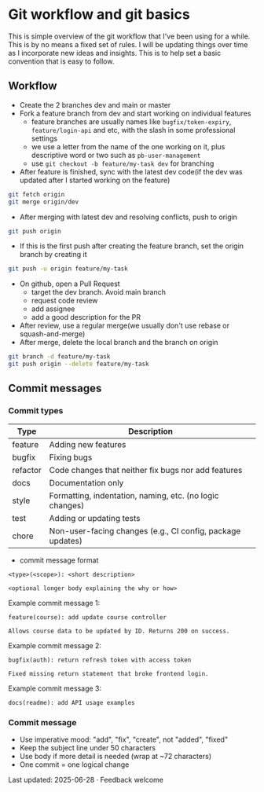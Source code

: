 # Git workflow and git basics

This is simple overview of the git workflow that I've been using for a while. This is by no means a fixed set of rules. I will be updating things over time as I incorporate new ideas and insights. This is to help set a basic convention that is easy to follow.

## Workflow
- Create the 2 branches dev and main or master
- Fork a feature branch from dev and start working on individual features
    - feature branches are usually names like `bugfix/token-expiry`, `feature/login-api` and etc, with the slash in some professional settings
    - we use a letter from the name of the one working on it, plus descriptive word or two such as `pb-user-management`
    - use `git checkout -b feature/my-task dev` for branching
- After feature is finished, sync with the latest dev code(if the dev was updated after I started working on the feature)
```bash
git fetch origin
git merge origin/dev
```
- After merging with latest dev and resolving conflicts, push to origin
```bash
git push origin
```
- If this is the first push after creating the feature branch, set the origin branch by creating it
```bash
git push -u origin feature/my-task
```
- On github, open a Pull Request
    - target the dev branch. Avoid main branch
    - request code review
    - add assignee
    - add a good description for the PR
- After review, use a regular merge(we usually don't use rebase or squash-and-merge)
- After merge, delete the local branch and the branch on origin
```bash
git branch -d feature/my-task
git push origin --delete feature/my-task
```

## Commit messages
### Commit types

|     Type    |   Description                                                 |
|-------------|---------------------------------------------------------------|
|   feature   |  Adding new features                                          |
|   bugfix    |  Fixing bugs                                                  |
|   refactor  |  Code changes that neither fix bugs nor add features          |
|   docs      |  Documentation only                                           |
|   style     |  Formatting, indentation, naming, etc. (no logic changes)     |
|   test      |  Adding or updating tests                                     |
|   chore     |  Non-user-facing changes (e.g., CI config, package updates)   |

- commit message format
```
<type>(<scope>): <short description>

<optional longer body explaining the why or how>
```

Example commit message 1:
```
feature(course): add update course controller

Allows course data to be updated by ID. Returns 200 on success.
```

Example commit message 2:
```
bugfix(auth): return refresh token with access token

Fixed missing return statement that broke frontend login.
```

Example commit message 3:
```
docs(readme): add API usage examples
```

### Commit message
- Use imperative mood: "add", "fix", "create", not "added", "fixed"
- Keep the subject line under 50 characters
- Use body if more detail is needed (wrap at ~72 characters)
- One commit = one logical change

Last updated: 2025-06-28 · Feedback welcome
